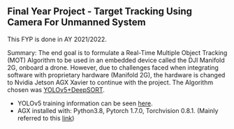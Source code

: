 ## Final Year Project - Target Tracking Using Camera For Unmanned System
This FYP is done in AY 2021/2022.   
  
Summary: The end goal is to formulate a Real-Time Multiple Object Tracking (MOT) Algorithm to be used in an embedded device called the DJI Manifold 2G, onboard a drone. However, due to challenges faced when integrating software with proprietary hardware (Manifold 2G), the hardware is changed to Nvidia Jetson AGX Xavier to continue with the project. The Algorithm chosen was [YOLOv5+DeepSORT](https://github.com/mikel-brostrom/Yolov5_DeepSort_OSNet). 


* YOLOv5 training information can be seen [here](https://wandb.ai/d3cpt).
* AGX installed with: Python3.8, Pytorch 1.7.0, Torchvision 0.8.1. (Mainly referred to this [link](https://forums.developer.nvidia.com/t/install-pytorch-with-python-3-8-on-jetpack-4-4-1/160060/2))

